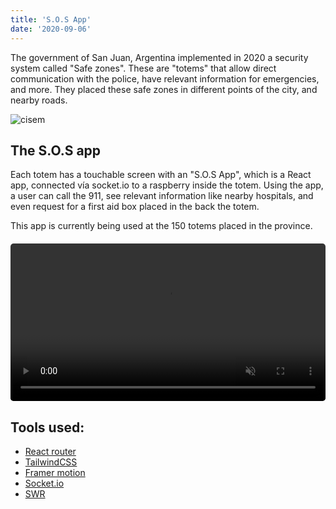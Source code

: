 ```yaml
---
title: 'S.O.S App'
date: '2020-09-06'
---
```


The government of San Juan, Argentina implemented in 2020 a security system called "Safe zones". These are "totems" that allow direct communication with the police, have relevant information for emergencies, and more. They placed these safe zones in different points of the city, and nearby roads. 

![cisem](/images/cisem_totem_2.jpeg)

## The S.O.S app

Each totem has a touchable screen with an "S.O.S App", which is a React app, connected vía socket.io to a raspberry inside the totem. Using the app, a user can call the 911, see relevant information like nearby hospitals, and even request for a first aid box placed in the back the totem.

This app is currently being used at the 150 totems placed in the province.

<figure class="video_container" style="width: 100%; max-width: 550px; margin: 20px 0;">
  <video muted="true" autoplay="true" loop style="width: 100%; border-radius: 5px;">
    <source src="/videos/cisem-demo.mp4" type="video/mp4">
  </video>
</figure>


## Tools used:

- [React router](https://reactrouter.com/web/guides/quick-start)
- [TailwindCSS](https://tailwindcss.com/)
- [Framer motion](https://www.framer.com/motion/)
- [Socket.io](https://socket.io)
- [SWR](https://www.npmjs.com/package/swr)

